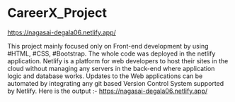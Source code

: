 # CareerX_Project
 https://nagasai-degala06.netlify.app/
 
This project mainly focused only on Front-end development by using  #HTML, #CSS, #Bootstrap.
The whole code was deployed in the netlify application.
Netlify is a platform for web developers to host their sites in the cloud without managing any servers in the back-end where application logic and database works. Updates to the Web applications can be automated by integrating any git based Version Control System supported by Netlify.
Here is the output :- https://nagasai-degala06.netlify.app/
